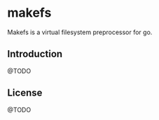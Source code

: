 # makefs

Makefs is a virtual filesystem preprocessor for go.

## Introduction

@TODO

## License

@TODO

